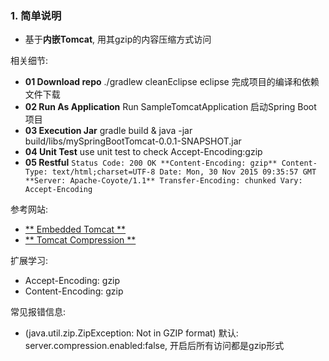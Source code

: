### 1. 简单说明 ###
+ 基于**内嵌Tomcat**, 用其gzip的内容压缩方式访问

相关细节:   
+ **01 Download repo** ./gradlew cleanEclipse eclipse 完成项目的编译和依赖文件下载  
+ **02 Run As Application** Run  SampleTomcatApplication 启动Spring Boot 项目
+ **03 Execution Jar** gradle build & java -jar build/libs/mySpringBootTomcat-0.0.1-SNAPSHOT.jar 
+ **04 Unit Test** use unit test to check Accept-Encoding:gzip 
+ **05 Restful**
``
    Status Code: 200 OK
    **Content-Encoding: gzip**
    Content-Type: text/html;charset=UTF-8
    Date: Mon, 30 Nov 2015 09:35:57 GMT
    **Server: Apache-Coyote/1.1**
    Transfer-Encoding: chunked
    Vary: Accept-Encoding
``

参考网站: 
+ [** Embedded Tomcat **](https://github.com/spring-projects/spring-boot/tree/master/spring-boot-samples/spring-boot-sample-tomcat)
+ [** Tomcat Compression **](http://wan-2004.iteye.com/blog/314985)

扩展学习: 
+ Accept-Encoding: gzip
+ Content-Encoding: gzip

常见报错信息: 
+ (java.util.zip.ZipException: Not in GZIP format) 默认: server.compression.enabled:false, 开启后所有访问都是gzip形式
